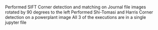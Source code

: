 Performed SIFT Corner detection and matching on Journal file images rotated by 90 degrees to the left 
Performed Shi-Tomasi and Harris Corner detection on a powerplant image
All 3 of the executions are in a single jupyter file
